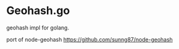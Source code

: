 # Geohash.go

geohash impl for golang.

port of node-geohash <https://github.com/sunng87/node-geohash>
